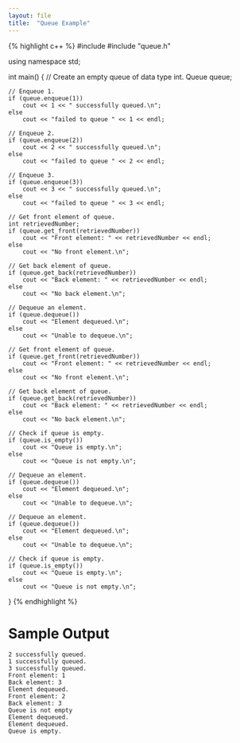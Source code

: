 ```yaml
---
layout: file
title:  "Queue Example"
---
```


{% highlight c++ %}
#include <iostream>
#include "queue.h"

using namespace std;

int main() {
    // Create an empty queue of data type int.
    Queue<int> queue;

    // Enqueue 1.
    if (queue.enqueue(1))
        cout << 1 << " successfully queued.\n";
    else
        cout << "failed to queue " << 1 << endl;

    // Enqueue 2.
    if (queue.enqueue(2))
        cout << 2 << " successfully queued.\n";
    else
        cout << "failed to queue " << 2 << endl;

    // Enqueue 3.
    if (queue.enqueue(3))
        cout << 3 << " successfully queued.\n";
    else
        cout << "failed to queue " << 3 << endl;

    // Get front element of queue.
    int retrievedNumber;
    if (queue.get_front(retrievedNumber))
        cout << "Front element: " << retrievedNumber << endl;
    else
        cout << "No front element.\n";

    // Get back element of queue.
    if (queue.get_back(retrievedNumber))
        cout << "Back element: " << retrievedNumber << endl;
    else
        cout << "No back element.\n";

    // Dequeue an element.
    if (queue.dequeue())
        cout << "Element dequeued.\n";
    else
        cout << "Unable to dequeue.\n";

    // Get front element of queue.
    if (queue.get_front(retrievedNumber))
        cout << "Front element: " << retrievedNumber << endl;
    else
        cout << "No front element.\n";

    // Get back element of queue.
    if (queue.get_back(retrievedNumber))
        cout << "Back element: " << retrievedNumber << endl;
    else
        cout << "No back element.\n";

    // Check if queue is empty.
    if (queue.is_empty())
        cout << "Queue is empty.\n";
    else
        cout << "Queue is not empty.\n";

    // Dequeue an element.
    if (queue.dequeue())
        cout << "Element dequeued.\n";
    else
        cout << "Unable to dequeue.\n";

    // Dequeue an element.
    if (queue.dequeue())
        cout << "Element dequeued.\n";
    else
        cout << "Unable to dequeue.\n";

    // Check if queue is empty.
    if (queue.is_empty())
        cout << "Queue is empty.\n";
    else
        cout << "Queue is not empty.\n";
}
{% endhighlight %}

# Sample Output
```
2 successfully queued.
1 successfully queued.
3 successfully queued.
Front element: 1
Back element: 3
Element dequeued.
Front element: 2
Back element: 3
Queue is not empty
Element dequeued.
Element dequeued.
Queue is empty.
```